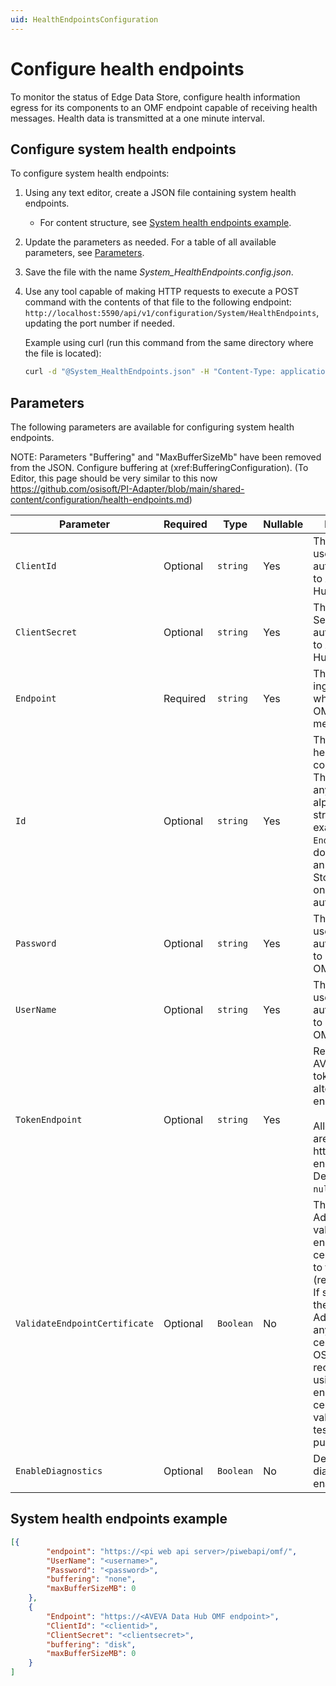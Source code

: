 ```yaml
---
uid: HealthEndpointsConfiguration
---
```


# Configure health endpoints

To monitor the status of Edge Data Store, configure health information egress for its components to an OMF endpoint capable of receiving health messages. Health data is transmitted at a one minute interval.

## Configure system health endpoints

To configure system health endpoints:

1. Using any text editor, create a JSON file containing system health endpoints.

    - For content structure, see [System health endpoints example](#system-health-endpoints-example).

1. Update the parameters as needed. For a table of all available parameters, see [Parameters](#parameters).

1. Save the file with the name _System_HealthEndpoints.config.json_.

1. Use any tool capable of making HTTP requests to execute a POST command with the contents of that file to the following endpoint: `http://localhost:5590/api/v1/configuration/System/HealthEndpoints`, updating the port number if needed.

    Example using curl (run this command from the same directory where the file is located):

    ```bash
    curl -d "@System_HealthEndpoints.json" -H "Content-Type: application/json" http://localhost:5590/api/v1/configuration/System/HealthEndpoints
    ```

## Parameters

The following parameters are available for configuring system health endpoints.

NOTE: Parameters "Buffering" and "MaxBufferSizeMb" have been removed from the JSON. Configure buffering at (xref:BufferingConfiguration).
(To Editor, this page should be very similar to this now https://github.com/osisoft/PI-Adapter/blob/main/shared-content/configuration/health-endpoints.md)

| Parameter                                                   | Required  | Type     | Nullable | Description                                   |
| ----------------------------------------------------------- | --------- | -------- | -------- | -------------------------------------------- |
| `ClientId`                                                  | Optional  | `string` | Yes        | The Client ID used for authentication to AVEVA Data Hub. |
| `ClientSecret`                                              | Optional  | `string` | Yes      | The Client Secret used for authentication to AVEVA Data Hub. |
| `Endpoint`                                                  | Required  | `string` | Yes      | The URL of the ingress point which accepts OMF health messages.|
| `Id`                                                        | Optional  | `string` | Yes      | The `Id` of the health endpoint configuration. <br> The `Id` can be any alphanumeric string; for example, `Endpoint1`. If you do not specify an `Id`, Edge Data Store generates one automatically.|
| `Password`                                                  | Optional  | `string` | Yes      | The password used for authentication to PI Web API OMF endpoint |
| `UserName`                                                  | Optional  | `string` | Yes      | The user name used for authentication to PI Web API OMF endpoint |
| `TokenEndpoint`                                             | Optional  | `string` | Yes      | Retrieves an AVEVA Data Hub token from an alternative endpoint. <br><br>Allowed values are well-formed http or https endpoint string. <br>Default value: `null`. |
| `ValidateEndpointCertificate`                               | Optional  | `Boolean`| No       | The OSIsoft Adapter validates the endpoint certificate if set to true (recommended). If set to false, the OSIsoft Adapter accepts any endpoint certificate. OSIsoft strongly recommends using disabled endpoint certificate validation for testing purposes only. |
| `EnableDiagnostics`                                         | Optional | `Boolean`| No    | Determines if diagnostics are enabled  |

## System health endpoints example

```json
[{
        "endpoint": "https://<pi web api server>/piwebapi/omf/",
        "UserName": "<username>",
        "Password": "<password>",
        "buffering": "none",
        "maxBufferSizeMB": 0
    },
    {
        "Endpoint": "https://<AVEVA Data Hub OMF endpoint>",
        "ClientId": "<clientid>",
        "ClientSecret": "<clientsecret>",
        "buffering": "disk",
        "maxBufferSizeMB": 0
    }
]
```
